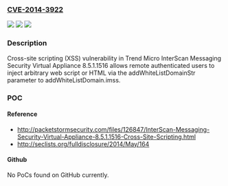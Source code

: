 ### [CVE-2014-3922](https://cve.mitre.org/cgi-bin/cvename.cgi?name=CVE-2014-3922)
![](https://img.shields.io/static/v1?label=Product&message=n%2Fa&color=blue)
![](https://img.shields.io/static/v1?label=Version&message=n%2Fa&color=blue)
![](https://img.shields.io/static/v1?label=Vulnerability&message=n%2Fa&color=brighgreen)

### Description

Cross-site scripting (XSS) vulnerability in Trend Micro InterScan Messaging Security Virtual Appliance 8.5.1.1516 allows remote authenticated users to inject arbitrary web script or HTML via the addWhiteListDomainStr parameter to addWhiteListDomain.imss.

### POC

#### Reference
- http://packetstormsecurity.com/files/126847/InterScan-Messaging-Security-Virtual-Appliance-8.5.1.1516-Cross-Site-Scripting.html
- http://seclists.org/fulldisclosure/2014/May/164

#### Github
No PoCs found on GitHub currently.

